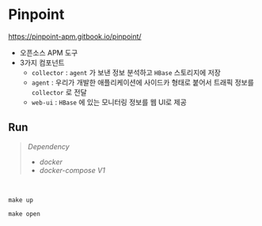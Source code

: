 # Pinpoint
https://pinpoint-apm.gitbook.io/pinpoint/

* 오픈소스 APM 도구
* 3가지 컴포넌트
  * `collector` : `agent` 가 보낸 정보 분석하고 `HBase` 스토리지에 저장
  * `agent` : 우리가 개발한 애플리케이션에 사이드카 형태로 붙어서 트래픽 정보를 `collector` 로 전달
  * `web-ui` : `HBase` 에 있는 모니터링 정보를 웹 UI로 제공

## Run

> *Dependency*
> * *docker*
> * *docker-compose V1*

<br>

```shell
make up

make open
```
